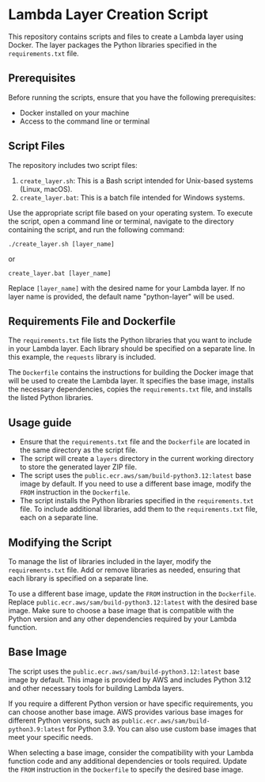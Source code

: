 # Lambda Layer Creation Script

This repository contains scripts and files to create a Lambda layer using Docker. The layer packages the Python libraries specified in the `requirements.txt` file.

## Prerequisites

Before running the scripts, ensure that you have the following prerequisites:

- Docker installed on your machine
- Access to the command line or terminal

## Script Files

The repository includes two script files:

1. `create_layer.sh`: This is a Bash script intended for Unix-based systems (Linux, macOS).
2. `create_layer.bat`: This is a batch file intended for Windows systems.

Use the appropriate script file based on your operating system. To execute the script, open a command line or terminal, navigate to the directory containing the script, and run the following command:

```
./create_layer.sh [layer_name]
```

or

```
create_layer.bat [layer_name]
```

Replace `[layer_name]` with the desired name for your Lambda layer. If no layer name is provided, the default name "python-layer" will be used.

## Requirements File and Dockerfile

The `requirements.txt` file lists the Python libraries that you want to include in your Lambda layer. Each library should be specified on a separate line. In this example, the `requests` library is included.

The `Dockerfile` contains the instructions for building the Docker image that will be used to create the Lambda layer. It specifies the base image, installs the necessary dependencies, copies the `requirements.txt` file, and installs the listed Python libraries.

## Usage guide

- Ensure that the `requirements.txt` file and the `Dockerfile` are located in the same directory as the script file.
- The script will create a `layers` directory in the current working directory to store the generated layer ZIP file.
- The script uses the `public.ecr.aws/sam/build-python3.12:latest` base image by default. If you need to use a different base image, modify the `FROM` instruction in the `Dockerfile`.
- The script installs the Python libraries specified in the `requirements.txt` file. To include additional libraries, add them to the `requirements.txt` file, each on a separate line.

## Modifying the Script

To manage the list of libraries included in the layer, modify the `requirements.txt` file. Add or remove libraries as needed, ensuring that each library is specified on a separate line.

To use a different base image, update the `FROM` instruction in the `Dockerfile`. Replace `public.ecr.aws/sam/build-python3.12:latest` with the desired base image. Make sure to choose a base image that is compatible with the Python version and any other dependencies required by your Lambda function.

## Base Image

The script uses the `public.ecr.aws/sam/build-python3.12:latest` base image by default. This image is provided by AWS and includes Python 3.12 and other necessary tools for building Lambda layers.

If you require a different Python version or have specific requirements, you can choose another base image. AWS provides various base images for different Python versions, such as `public.ecr.aws/sam/build-python3.9:latest` for Python 3.9. You can also use custom base images that meet your specific needs.

When selecting a base image, consider the compatibility with your Lambda function code and any additional dependencies or tools required. Update the `FROM` instruction in the `Dockerfile` to specify the desired base image.


